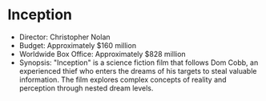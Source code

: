# Inception

-   Director: Christopher Nolan
-   Budget: Approximately $160 million
-   Worldwide Box Office: Approximately $828 million
-   Synopsis: "Inception" is a science fiction film that follows Dom Cobb, an experienced thief who enters the dreams of his targets to steal valuable information. The film explores complex concepts of reality and perception through nested dream levels.
